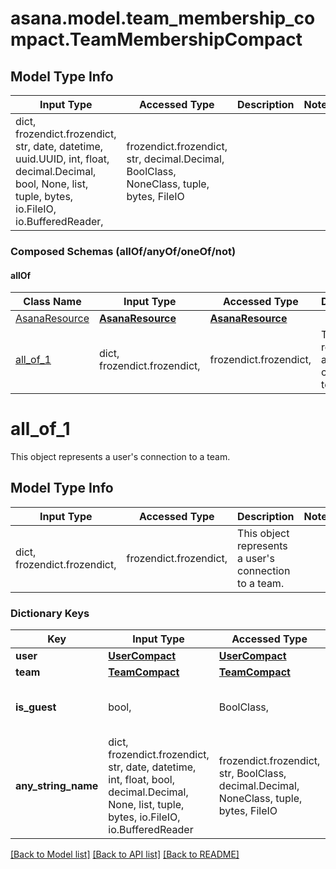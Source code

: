 # asana.model.team_membership_compact.TeamMembershipCompact

## Model Type Info
Input Type | Accessed Type | Description | Notes
------------ | ------------- | ------------- | -------------
dict, frozendict.frozendict, str, date, datetime, uuid.UUID, int, float, decimal.Decimal, bool, None, list, tuple, bytes, io.FileIO, io.BufferedReader,  | frozendict.frozendict, str, decimal.Decimal, BoolClass, NoneClass, tuple, bytes, FileIO |  | 

### Composed Schemas (allOf/anyOf/oneOf/not)
#### allOf
Class Name | Input Type | Accessed Type | Description | Notes
------------- | ------------- | ------------- | ------------- | -------------
[AsanaResource](AsanaResource.md) | [**AsanaResource**](AsanaResource.md) | [**AsanaResource**](AsanaResource.md) |  | 
[all_of_1](#all_of_1) | dict, frozendict.frozendict,  | frozendict.frozendict,  | This object represents a user&#x27;s connection to a team. | 

# all_of_1

This object represents a user's connection to a team.

## Model Type Info
Input Type | Accessed Type | Description | Notes
------------ | ------------- | ------------- | -------------
dict, frozendict.frozendict,  | frozendict.frozendict,  | This object represents a user&#x27;s connection to a team. | 

### Dictionary Keys
Key | Input Type | Accessed Type | Description | Notes
------------ | ------------- | ------------- | ------------- | -------------
**user** | [**UserCompact**](UserCompact.md) | [**UserCompact**](UserCompact.md) |  | [optional] 
**team** | [**TeamCompact**](TeamCompact.md) | [**TeamCompact**](TeamCompact.md) |  | [optional] 
**is_guest** | bool,  | BoolClass,  | Describes if the user is a guest in the team. | [optional] 
**any_string_name** | dict, frozendict.frozendict, str, date, datetime, int, float, bool, decimal.Decimal, None, list, tuple, bytes, io.FileIO, io.BufferedReader | frozendict.frozendict, str, BoolClass, decimal.Decimal, NoneClass, tuple, bytes, FileIO | any string name can be used but the value must be the correct type | [optional]

[[Back to Model list]](../../README.md#documentation-for-models) [[Back to API list]](../../README.md#documentation-for-api-endpoints) [[Back to README]](../../README.md)


